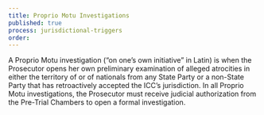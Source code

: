```yaml
---
title: Proprio Motu Investigations
published: true
process: jurisdictional-triggers
order:
---
```



A Proprio Motu investigation (“on one’s own initiative” in Latin) is when the Prosecutor opens her own preliminary examination of alleged atrocities in either the territory of or of nationals from any State Party or a non-State Party that has retroactively accepted the ICC’s jurisdiction. In all Proprio Motu investigations, the Prosecutor must receive judicial authorization from the Pre-Trial Chambers to open a formal investigation.